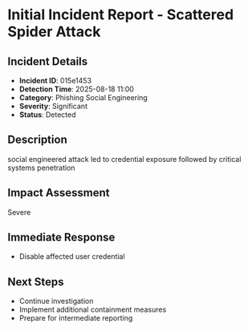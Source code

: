 
# Initial Incident Report - Scattered Spider Attack

## Incident Details
- **Incident ID**: 015e1453
- **Detection Time**: 2025-08-18 11:00
- **Category**: Phishing Social Engineering
- **Severity**: Significant
- **Status**: Detected

## Description
social engineered attack led to credential exposure followed by critical systems penetration

## Impact Assessment
Severe

## Immediate Response
- Disable affected user credential

## Next Steps
- Continue investigation
- Implement additional containment measures
- Prepare for intermediate reporting
            